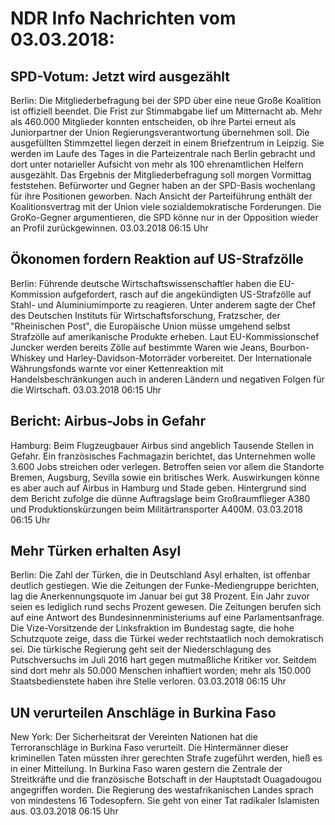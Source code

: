 # NDR Info Nachrichten vom 03.03.2018:


## SPD-Votum: Jetzt wird ausgezählt
Berlin: Die Mitgliederbefragung bei der SPD über eine neue Große Koalition ist offiziell beendet. Die Frist zur Stimmabgabe lief um Mitternacht ab. Mehr als 460.000 Mitglieder konnten entscheiden, ob ihre Partei erneut als Juniorpartner der Union  Regierungsverantwortung übernehmen soll. Die ausgefüllten Stimmzettel liegen derzeit in einem Briefzentrum in Leipzig. Sie werden im Laufe des Tages in die Parteizentrale nach Berlin gebracht und dort unter notarieller Aufsicht von mehr als 100 ehrenamtlichen Helfern ausgezählt. Das Ergebnis der Mitgliederbefragung soll morgen Vormittag feststehen. Befürworter und Gegner haben an der SPD-Basis wochenlang für ihre Positionen geworben. Nach Ansicht der Parteiführung enthält der Koalitionsvertrag mit der Union viele sozialdemokratische Forderungen. Die GroKo-Gegner argumentieren, die SPD könne nur in der Opposition wieder an Profil zurückgewinnen. 03.03.2018 06:15 Uhr 

## Ökonomen fordern Reaktion auf US-Strafzölle
Berlin: Führende deutsche Wirtschaftswissenschaftler haben die EU-Kommission aufgefordert, rasch auf die angekündigten US-Strafzölle auf Stahl- und Aluminiumimporte zu reagieren. Unter anderem sagte der Chef des Deutschen Instituts für Wirtschaftsforschung, Fratzscher, der "Rheinischen Post", die Europäische Union müsse umgehend selbst Strafzölle auf amerikanische Produkte erheben. Laut EU-Kommissionschef Juncker werden bereits Zölle auf bestimmte Waren wie Jeans, Bourbon-Whiskey und Harley-Davidson-Motorräder vorbereitet. Der Internationale Währungsfonds warnte vor einer Kettenreaktion mit Handelsbeschränkungen auch in anderen Ländern und negativen Folgen für die Wirtschaft. 03.03.2018 06:15 Uhr 

## Bericht: Airbus-Jobs in Gefahr
Hamburg:	Beim Flugzeugbauer Airbus sind angeblich Tausende Stellen in Gefahr. Ein französisches Fachmagazin berichtet, das Unternehmen wolle 3.600 Jobs streichen oder verlegen. Betroffen seien vor allem die Standorte Bremen, Augsburg, Sevilla sowie ein britisches Werk. Auswirkungen könne es aber auch auf Airbus in Hamburg und Stade geben. Hintergrund sind dem Bericht zufolge die dünne Auftragslage beim Großraumflieger A380 und Produktionskürzungen beim Militärtransporter A400M. 03.03.2018 06:15 Uhr 

## Mehr Türken erhalten Asyl
Berlin: Die Zahl der Türken, die in Deutschland Asyl erhalten, ist offenbar deutlich gestiegen. Wie die Zeitungen der Funke-Mediengruppe berichten, lag die Anerkennungsquote im Januar bei gut 38 Prozent. Ein Jahr zuvor seien es lediglich rund sechs Prozent gewesen. Die Zeitungen berufen sich auf eine Antwort des Bundesinnenministeriums auf eine Parlamentsanfrage. Die Vize-Vorsitzende der Linksfraktion im Bundestag sagte, die hohe Schutzquote zeige, dass die Türkei weder rechtstaatlich noch demokratisch sei. Die türkische Regierung geht seit der Niederschlagung des Putschversuchs im Juli 2016 hart gegen mutmaßliche Kritiker vor. Seitdem sind dort mehr als 50.000 Menschen inhaftiert worden; mehr als 150.000 Staatsbedienstete haben ihre Stelle verloren. 03.03.2018 06:15 Uhr 

## UN verurteilen Anschläge in Burkina Faso
New York: Der Sicherheitsrat der Vereinten Nationen hat die Terroranschläge in Burkina Faso verurteilt. Die Hintermänner dieser kriminellen Taten müssten ihrer gerechten Strafe zugeführt werden, hieß es in einer Mitteilung. In Burkina Faso waren gestern die Zentrale der Streitkräfte und die französische Botschaft in der Hauptstadt Ouagadougou angegriffen worden. Die Regierung des westafrikanischen Landes sprach von mindestens 16 Todesopfern. Sie geht von einer Tat radikaler Islamisten aus. 03.03.2018 06:15 Uhr 
